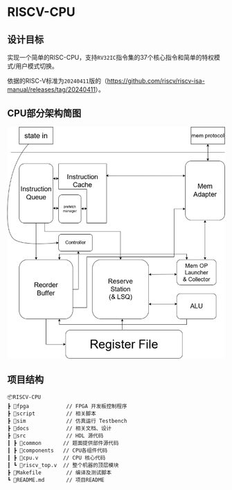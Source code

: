# RISCV-CPU
## 设计目标
实现一个简单的RISC-CPU，支持`RV32IC`指令集的37个核心指令和简单的特权模式/用户模式切换。

依据的RISC-V标准为`20240411`版的（<https://github.com/riscv/riscv-isa-manual/releases/tag/20240411>）。

## CPU部分架构简图
![pic](docs/design.png)

## 项目结构
```
📦RISCV-CPU
┣ 📂fpga            // FPGA 开发板控制程序
┣ 📂script          // 相关脚本
┣ 📂sim             // 仿真运行 Testbench
┣ 📂docs            // 相关文档、设计
┣ 📂src             // HDL 源代码
┃ ┣ 📂common       // 题面提供部件源代码
┃ ┣ 📂components   // CPU各组件代码
┃ ┣ 📜cpu.v        // CPU 核心代码
┃ ┗ 📜riscv_top.v  // 整个机器的顶层模块
┣ 📜Makefile        // 编译及测试脚本
┗ 📜README.md       // 项目README
```